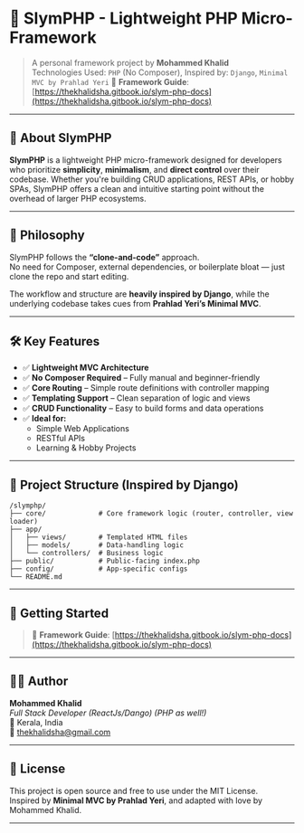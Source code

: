 
# 🧩 SlymPHP - Lightweight PHP Micro-Framework

> A personal framework project by **Mohammed Khalid**  
> Technologies Used: `PHP` (No Composer), Inspired by: `Django`, `Minimal MVC by Prahlad Yeri`
> 🔗 **Framework Guide**: [https://thekhalidsha.gitbook.io/slym-php-docs](https://thekhalidsha.gitbook.io/slym-php-docs)
---

## 🚀 About SlymPHP

**SlymPHP** is a lightweight PHP micro-framework designed for developers who prioritize **simplicity**, **minimalism**, and **direct control** over their codebase. Whether you're building CRUD applications, REST APIs, or hobby SPAs, SlymPHP offers a clean and intuitive starting point without the overhead of larger PHP ecosystems.

---

## 🌱 Philosophy

SlymPHP follows the **“clone-and-code”** approach.  
No need for Composer, external dependencies, or boilerplate bloat — just clone the repo and start editing.

The workflow and structure are **heavily inspired by Django**, while the underlying codebase takes cues from **Prahlad Yeri’s Minimal MVC**.

---

## 🛠️ Key Features

- ✅ **Lightweight MVC Architecture**  
- ✅ **No Composer Required** – Fully manual and beginner-friendly  
- ✅ **Core Routing** – Simple route definitions with controller mapping  
- ✅ **Templating Support** – Clean separation of logic and views  
- ✅ **CRUD Functionality** – Easy to build forms and data operations  
- ✅ **Ideal for:**  
  - Simple Web Applications  
  - RESTful APIs  
  - Learning & Hobby Projects  

---

## 📁 Project Structure (Inspired by Django)

```
/slymphp/
├── core/             # Core framework logic (router, controller, view loader)
├── app/
│   ├── views/        # Templated HTML files
│   ├── models/       # Data-handling logic
│   └── controllers/  # Business logic
├── public/           # Public-facing index.php
├── config/           # App-specific configs
└── README.md
```

---

## 🚀 Getting Started  
> 🔗 **Framework Guide**: [https://thekhalidsha.gitbook.io/slym-php-docs](https://thekhalidsha.gitbook.io/slym-php-docs)

---

## 👨‍💻 Author

**Mohammed Khalid**  
*Full Stack Developer (ReactJs/Dango) (PHP as well!)*  
📍 Kerala, India  
📧 thekhalidsha@gmail.com

---

## 📝 License

This project is open source and free to use under the MIT License.  
Inspired by **Minimal MVC by Prahlad Yeri**, and adapted with love by Mohammed Khalid.

---